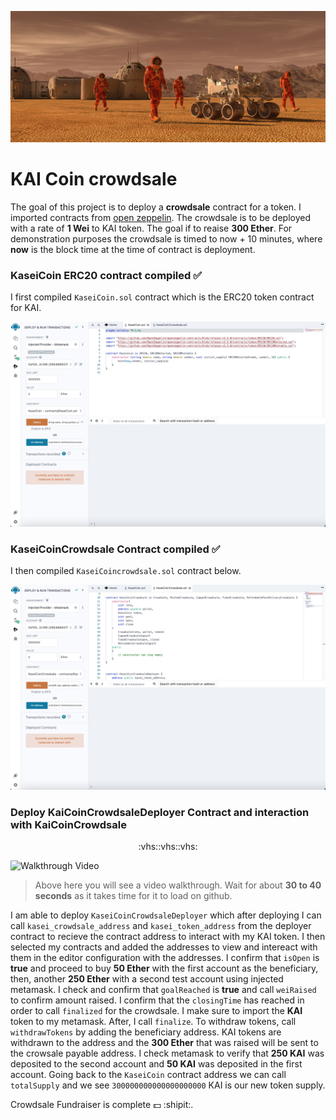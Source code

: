 ![](./images/application-image.png)

# KAI Coin crowdsale

The goal of this project is to deploy a **crowdsale** contract for a token. I imported contracts from [open zeppelin](https://github.com/OpenZeppelin/openzeppelin-contracts/blob/release-v2.5.0/contracts/crowdsale/Crowdsale.sol). The crowdsale is to be deployed with a rate of **1 Wei** to KAI token. The goal if to reaise **300 Ether**. For demonstration purposes the crowdsale is timed to now + 10 minutes, where **now** is the block time at the time of contract is deployment. 

### KaseiCoin ERC20 contract compiled ✅
I first compiled `KaseiCoin.sol` contract which is the ERC20 token contract for KAI. 

![KaseiCoin ERC20 contract](./images/kai_coin.jpg)

### KaseiCoinCrowdsale Contract compiled ✅
I then compiled `KaseiCoincrowdsale.sol` contract below.

![KaseiCoinCrowdsale Contract](./images/crowdsale_contract.jpg)


### Deploy KaiCoinCrowdsaleDeployer Contract and interaction with KaiCoinCrowdsale

<p align = "center"> :vhs::vhs::vhs: </p>

![Walkthrough Video](./images/kaiCoin_crowdsale.gif)

> Above here you will see a video walkthrough. Wait for about **30 to 40 seconds** as it takes time for it to load on github. 

I am able to deploy `KaseiCoinCrowdsaleDeployer` which after deploying I can call `kasei_crowdsale_address` and `kasei_token_address` from the deployer contract to recieve the contract address to interact with my KAI token. I then selected my contracts and added the addresses to view and intereact with them in the editor configuration with the addresses. I confirm that `isOpen` is **true** and proceed to buy **50 Ether** with the first account as the beneficiary, then, another **250 Ether** with a second test account using injected metamask. I check and confirm that `goalReached` is **true** and call `weiRaised` to confirm amount raised. I confirm that the `closingTime` has reached in order to call `finalized` for the crowdsale. I make sure to import the **KAI** token to my metamask. After, I call `finalize`. To withdraw tokens, call `withdrawTokens` by adding the beneficiary address. KAI tokens are withdrawn to the address and the **300 Ether** that was raised will be sent to the crowsale payable address. I check metamask to verify that **250 KAI** was deposited to the second account and **50 KAI** was deposited in the first account. Going back to the `KaseiCoin` contract address we can call `totalSupply` and we see `300000000000000000000` KAI is our new token supply. 
 
Crowdsale Fundraiser is complete 💵 :shipit:.